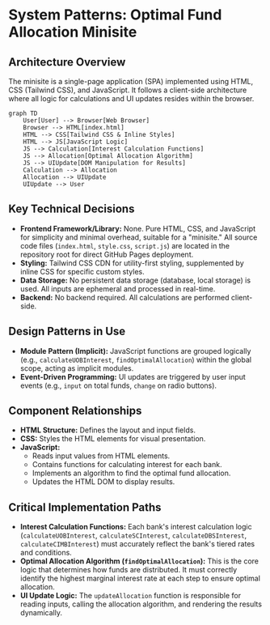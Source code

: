 # System Patterns: Optimal Fund Allocation Minisite

## Architecture Overview
The minisite is a single-page application (SPA) implemented using HTML, CSS (Tailwind CSS), and JavaScript. It follows a client-side architecture where all logic for calculations and UI updates resides within the browser.

```mermaid
graph TD
    User[User] --> Browser[Web Browser]
    Browser --> HTML[index.html]
    HTML --> CSS[Tailwind CSS & Inline Styles]
    HTML --> JS[JavaScript Logic]
    JS --> Calculation[Interest Calculation Functions]
    JS --> Allocation[Optimal Allocation Algorithm]
    JS --> UIUpdate[DOM Manipulation for Results]
    Calculation --> Allocation
    Allocation --> UIUpdate
    UIUpdate --> User
```

## Key Technical Decisions
- **Frontend Framework/Library:** None. Pure HTML, CSS, and JavaScript for simplicity and minimal overhead, suitable for a "minisite." All source code files (`index.html`, `style.css`, `script.js`) are located in the repository root for direct GitHub Pages deployment.
- **Styling:** Tailwind CSS CDN for utility-first styling, supplemented by inline CSS for specific custom styles.
- **Data Storage:** No persistent data storage (database, local storage) is used. All inputs are ephemeral and processed in real-time.
- **Backend:** No backend required. All calculations are performed client-side.

## Design Patterns in Use
- **Module Pattern (Implicit):** JavaScript functions are grouped logically (e.g., `calculateUOBInterest`, `findOptimalAllocation`) within the global scope, acting as implicit modules.
- **Event-Driven Programming:** UI updates are triggered by user input events (e.g., `input` on total funds, `change` on radio buttons).

## Component Relationships
- **HTML Structure:** Defines the layout and input fields.
- **CSS:** Styles the HTML elements for visual presentation.
- **JavaScript:**
    - Reads input values from HTML elements.
    - Contains functions for calculating interest for each bank.
    - Implements an algorithm to find the optimal fund allocation.
    - Updates the HTML DOM to display results.

## Critical Implementation Paths
- **Interest Calculation Functions:** Each bank's interest calculation logic (`calculateUOBInterest`, `calculateSCInterest`, `calculateDBSInterest`, `calculateCIMBInterest`) must accurately reflect the bank's tiered rates and conditions.
- **Optimal Allocation Algorithm (`findOptimalAllocation`):** This is the core logic that determines how funds are distributed. It must correctly identify the highest marginal interest rate at each step to ensure optimal allocation.
- **UI Update Logic:** The `updateAllocation` function is responsible for reading inputs, calling the allocation algorithm, and rendering the results dynamically.
